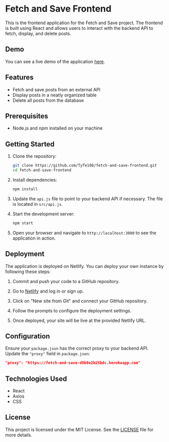 
# Fetch and Save Frontend

This is the frontend application for the Fetch and Save project. The frontend is built using React and allows users to interact with the backend API to fetch, display, and delete posts.

## Demo

You can see a live demo of the application [here](https://6656850d06c38e1c683d38e6--illustrious-cannoli-f88716.netlify.app/).

## Features

- Fetch and save posts from an external API
- Display posts in a neatly organized table
- Delete all posts from the database

## Prerequisites

- Node.js and npm installed on your machine

## Getting Started

1. Clone the repository:

    ```sh
    git clone https://github.com/TyTe108/fetch-and-save-frontend.git
    cd fetch-and-save-frontend
    ```

2. Install dependencies:

    ```sh
    npm install
    ```

3. Update the `api.js` file to point to your backend API if necessary. The file is located in `src/api.js`.

4. Start the development server:

    ```sh
    npm start
    ```

5. Open your browser and navigate to `http://localhost:3000` to see the application in action.

## Deployment

The application is deployed on Netlify. You can deploy your own instance by following these steps:

1. Commit and push your code to a GitHub repository.

2. Go to [Netlify](https://www.netlify.com/) and log in or sign up.

3. Click on "New site from Git" and connect your GitHub repository.

4. Follow the prompts to configure the deployment settings.

5. Once deployed, your site will be live at the provided Netlify URL.

## Configuration

Ensure your `package.json` has the correct proxy to your backend API. Update the `"proxy"` field in `package.json`:

```json
"proxy": "https://fetch-and-save-d8b0e2b25bdc.herokuapp.com"
```

## Technologies Used

- React
- Axios
- CSS

## License

This project is licensed under the MIT License. See the [LICENSE](LICENSE) file for more details.
